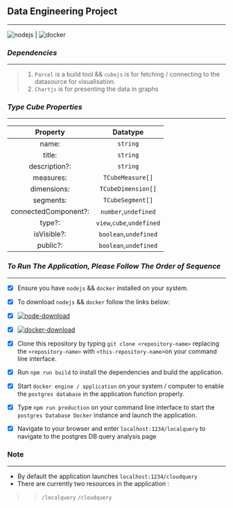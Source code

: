 ## Data Engineering Project ##
------------------------------

![nodejs](../DataAnalysis-Project/assets/picture/node.png)  |  ![docker](../DataAnalysis-Project/assets/picture/Docker-Logo.png)

### *Dependencies* ###
------------------

> 1. `Parcel` is a build tool && `cubejs` is for fetching / connecting to the datasource for visualisation.
> 2. `Chartjs` is for presenting the data in graphs

 ### *Type Cube Properties* ###
 ----------------------------
 | Property |  Datatype |
 | :--------: |  :--------: |
 | name:    | `string`  |
 | title:   | `string`  |
 | description?: | `string` | `undefined` |
 | measures: | `TCubeMeasure[]` |
 | dimensions: | `TCubeDimension[]` | 
 | segments: | `TCubeSegment[]` |  
 | connectedComponent?: | `number`,`undefined` |
 | type?: | `view`,`cube`,`undefined` |  
 | isVisible?: | `boolean`,`undefined` |
 |  public?: | `boolean`,`undefined` |

 
 ### *To Run The Application, Please Follow The Order of Sequence* ###
 ----------------------------------
- [x] Ensure you have `nodejs`  &&  `docker` installed on your system. 
- [x] To download `nodejs`  &&  `docker` follow the links below: 

- [x] [![node-download](../DataAnalysis-Project/assets/picture/node.png)](https://nodejs.org/en/download)  

- [x] [![docker-download](../DataAnalysis-Project/assets/picture/Docker-Logo.png)](https://docs.docker.com/desktop/install/windows-install/)

- [x] Clone this repository by typing `git clone <repository-name>` replacing the `<repository-name>` with `<this-repository-name>`on your command line interface.
- [x] Run `npm run build` to install the dependencies and build the application.
- [x] Start `docker engine / application` on your system / computer to enable the `postgres database` in the application function properly.
- [x] Type `npm run production` on your command line interface to start the `postgres Database Docker` instance and launch the application.
- [x] Navigate to your browser and enter `localhost:1234/localquery` to navigate to the postgres DB query analysis page

### Note ###
------------
+ By default the application launches `localhost:1234/cloudquery` 
+  There are currently two resources in the application :
>> `/localquery` 
>> `/cloudquery`
